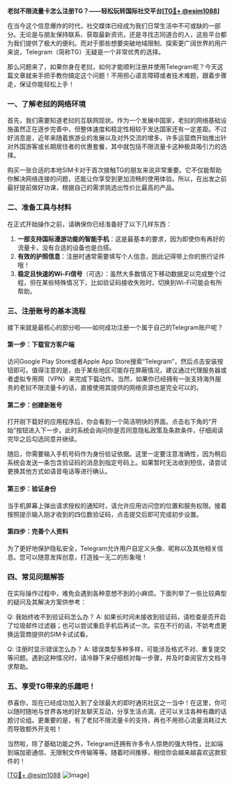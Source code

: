 **老挝不限流量卡怎么注册TG？——轻松玩转国际社交平台[[TG💪+ @esim1088](https://t.me/s/esim1088)]**

在当今这个信息爆炸的时代，社交媒体已经成为我们日常生活中不可或缺的一部分。无论是与朋友保持联系、获取最新资讯，还是寻找志同道合的人，这些平台都为我们提供了极大的便利。而对于那些想要突破地域限制、探索更广阔世界的用户来说，Telegram（简称TG）无疑是一个非常优秀的选择。

那么问题来了，如果你身在老挝，如何才能顺利注册并使用Telegram呢？今天这篇文章就来手把手教你搞定这个问题！不用担心语言障碍或者技术难题，跟着步骤走，保证你能轻松上手！

### 一、了解老挝的网络环境

首先，我们需要知道老挝的互联网现状。作为一个发展中国家，老挝的网络基础设施虽然正在逐步完善中，但整体速度和稳定性相较于发达国家还有一定差距。不过好消息是，近年来随着旅游业的发展以及对外交流的增多，许多运营商开始推出针对外国游客或长期居住者的优惠套餐，其中就包括不限流量卡这种极具吸引力的选择。

购买一张合适的本地SIM卡对于首次接触TG的朋友来说非常重要。它不仅能帮助你解决网络连接的问题，还能让你享受到更加流畅的使用体验。所以，在出发之前最好提前做好功课，根据自己的需求挑选出性价比最高的产品。

### 二、准备工具与材料

在正式开始操作之前，请确保你已经准备好了以下几样东西：

1. **一部支持国际漫游功能的智能手机**：这是最基本的要求，因为即使你有再好的流量卡，没有合适的设备也是白搭。
2. **有效的护照信息**：注册时通常需要填写个人信息，因此记得带上你的旅行证件哦！
3. **稳定且快速的Wi-Fi信号**（可选）：虽然大多数情况下移动数据足以完成整个过程，但在某些特殊情况下，比如验证码接收失败时，切换到Wi-Fi可能会有所帮助。

### 三、注册账号的基本流程

接下来就是最核心的部分啦——如何成功注册一个属于自己的Telegram账户呢？

#### 第一步：下载官方客户端
访问Google Play Store或者Apple App Store搜索“Telegram”，然后点击安装按钮即可。值得注意的是，由于某些地区可能存在屏蔽情况，建议通过代理服务器或者虚拟专用网（VPN）来完成下载动作。当然，如果你已经拥有一张支持海外服务的老挝不限流量卡的话，直接使用其提供的网络资源也是完全可以的。

#### 第二步：创建新账号
打开刚下载好的应用程序后，你会看到一个简洁明快的界面。点击右下角的“开始”按钮进入下一步。此时系统会询问你是否同意隐私政策及条款条件，仔细阅读完毕之后勾选同意并继续。

随后，你需要输入手机号码作为身份验证依据。这里一定要注意准确性，因为稍后系统会发送一条包含验证码的消息到指定号码上。如果暂时无法收到短信，请尝试更换其他方式如语音电话等进行确认。

#### 第三步：验证身份
当手机屏幕上弹出请求授权的通知时，请允许应用访问您的位置和服务权限。接着按照提示输入刚才收到的四位数验证码，点击提交后即可完成初步设置。

#### 第四步：完善个人资料
为了更好地保护隐私安全，Telegram允许用户自定义头像、昵称以及其他相关信息。您可以随意发挥创意，打造独一无二的形象哦！

### 四、常见问题解答

在实际操作过程中，难免会遇到各种意想不到的小麻烦。下面列举了一些比较典型的疑问及其解决方案供参考：

Q: 我始终收不到验证码怎么办？
A: 如果长时间未接收到验证码，请检查是否开启了垃圾邮件过滤器；也可以尝试重启手机后再试一次。实在不行的话，不妨考虑更换运营商提供的SIM卡试试看。

Q: 注册时显示错误怎么办？
A: 错误类型多种多样，可能涉及格式不对、重复提交等问题。遇到这种情况时，请冷静下来仔细核对每一步骤，并及时查阅官方文档寻求帮助。

### 五、享受TG带来的乐趣吧！

恭喜你，现在已经成功加入到了全球最大的即时通讯社区之一当中！在这里，你可以随时随地与世界各地的好友聊天互动，分享生活点滴，还可以关注各种有趣的话题讨论组。更重要的是，有了老挝不限流量卡的支持，再也不用担心流量消耗过大而导致额外开支啦！

当然啦，除了基础功能之外，Telegram还拥有许多令人惊艳的强大特性，比如端到端加密通信、无限制文件传输等等。随着时间推移，相信你会越来越喜欢这款软件的！

[[TG💪+ @esim1088](https://t.me/s/esim1088) ![Image](https://i.postimg.cc/4NQfJmqS/Snipaste-2025-05-13-00-14-12.png)]